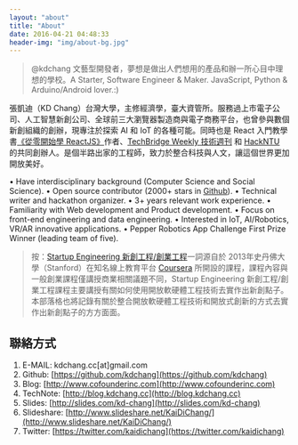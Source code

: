 ```yaml
---
layout: "about"
title: "About"
date: 2016-04-21 04:48:33
header-img: "img/about-bg.jpg"
---
```


> @kdchang 文藝型開發者，夢想是做出人們想用的產品和辦一所心目中理想的學校。A Starter, Software Engineer & Maker. JavaScript, Python & Arduino/Android lover.:)

張凱迪（KD Chang）台灣大學，主修經濟學，臺大資管所。服務過上市電子公司、人工智慧新創公司、全球前三大瀏覽器製造商與電子商務平台，也曾參與數個新創組織的創辦，現專注於探索 AI 和 IoT 的各種可能。同時也是 React 入門教學書[《從零開始學 ReactJS》](https://www.gitbook.com/book/kdchang/react101/details)作者、[TechBridge Weekly 技術週刊](http://weekly.techbridge.cc/) 和 [HackNTU](https://github.com/HackNTU) 的共同創辦人。是個半路出家的工程師，致力於整合科技與人文，讓這個世界更加開放美好。

• Have interdisciplinary background (Computer Science and Social Science).
• Open source contributor (2000+ stars in [Github](http://github-awards.com/users/search?login=kdchang)).
• Technical writer and hackathon organizer.
• 3+ years relevant work experience.
• Familiarity with Web development and Product development.
• Focus on front-end engineering and data engineering.
• Interested in IoT, AI/Robotics, VR/AR innovative applications. 
• Pepper Robotics App Challenge First Prize Winner (leading team of five). 

> 按：[Startup Engineering 新創工程/創業工程](https://www.coursera.org/course/startup)一詞源自於 2013年史丹佛大學（Stanford）在知名線上教育平台 [Coursera](https://www.coursera.org/) 所開設的課程，課程內容與一般創業課程僅講授商業相關議題不同，Startup Engineering 新創工程/創業工程課程主要講授有關如何使用開放軟硬體工程技術去實作出新創點子。本部落格也將記錄有關於整合開放軟硬體工程技術和開放式創新的方式去實作出新創點子的方方面面。

## 聯絡方式
1. E-MAIL: kdchang.cc[at]gmail.com
2. Github: [https://github.com/kdchang](https://github.com/kdchang)
3. Blog: [http://www.cofounderinc.com](http://www.cofounderinc.com)
4. TechNote: [http://blog.kdchang.cc](http://blog.kdchang.cc)
5. Slides: [http://slides.com/kd-chang](http://slides.com/kd-chang)
6. Slideshare: [http://www.slideshare.net/KaiDiChang/](http://www.slideshare.net/KaiDiChang/)
7. Twitter: [https://twitter.com/kaidichang](https://twitter.com/kaidichang)
